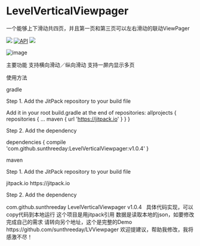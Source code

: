 # LevelVerticalViewpager


一个能够上下滑动共四页，并且第一页和第三页可以左右滑动的联动ViewPager

[![](https://jitpack.io/v/sunthreeday/LevelVerticalViewpager.svg)](https://jitpack.io/#sunthreeday/LevelVerticalViewpager)
[![API](https://img.shields.io/badge/API-17%2B-brightgreen.svg?style=flat)](https://android-arsenal.com/api?level=17)
[![](https://img.shields.io/badge/Author-Sence-orange.svg)](https://github.com/sunthreeday/LevelVerticalViewpager)


![image](https://github.com/sunthreeday/LVViewpager/blob/master/screen.gif)


主要功能
支持横向滑动／纵向滑动
支持一屏内显示多页

使用方法

gradle

Step 1. Add the JitPack repository to your build file

Add it in your root build.gradle at the end of repositories:
allprojects {
		repositories {
			...
			maven { url 'https://jitpack.io' }
		}
	}
  
Step 2. Add the dependency

dependencies {
	        compile 'com.github.sunthreeday:LevelVerticalViewpager:v1.0.4'
	}

maven

Step 1. Add the JitPack repository to your build file

<repositories>
		<repository>
		    <id>jitpack.io</id>
		    <url>https://jitpack.io</url>
		</repository>
	</repositories>
  
  Step 2. Add the dependency
  
  <dependency>
	    <groupId>com.github.sunthreeday</groupId>
	    <artifactId>LevelVerticalViewpager</artifactId>
	    <version>v1.0.4</version>
	</dependency>
  
具体代码实现，可以copy代码到本地运行
这个项目是用jitpack引用
数据是读取本地的json，如要修改完成自己的需求
请转向另个地址，这个是完整的Demo
https://github.com/sunthreeday/LVViewpager
欢迎提建议，帮助我修改，我将感激不尽！
